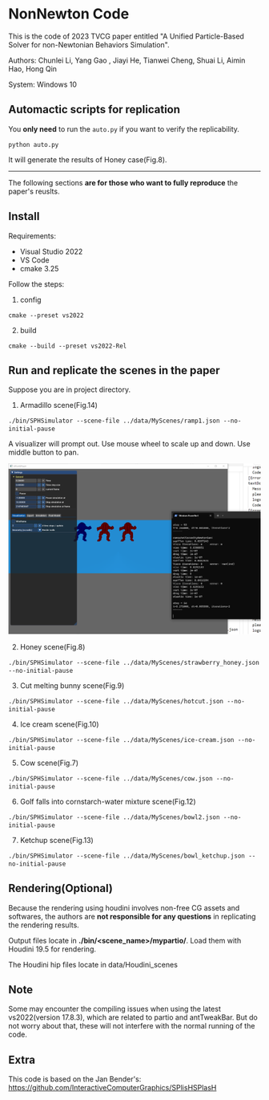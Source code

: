 # NonNewton Code
This is the code of 2023 TVCG paper entitled
"A Unified Particle-Based Solver for non-Newtonian Behaviors Simulation".

Authors: Chunlei Li, Yang Gao , Jiayi He, Tianwei Cheng, Shuai Li, Aimin Hao, Hong Qin

System: Windows 10

## Automactic scripts for replication

You **only need** to run the `auto.py` if you want to verify the replicability.

```
python auto.py
```

It will generate the results of Honey case(Fig.8).

---
The following sections **are for those who want to fully reproduce** the paper's reuslts.

## Install
Requirements:
- Visual Studio 2022
- VS Code
- cmake 3.25

Follow the steps:
1. config
```
cmake --preset vs2022
```
2. build
```
cmake --build --preset vs2022-Rel
```

## Run and replicate the scenes in the paper

Suppose you are in project directory.

1. Armadillo scene(Fig.14)
```
./bin/SPHSimulator --scene-file ../data/MyScenes/ramp1.json --no-initial-pause
```

A visualizer will prompt out. Use mouse wheel to scale up and down. Use middle button to pan.

![arma](image.png)

2. Honey scene(Fig.8)
```
./bin/SPHSimulator --scene-file ../data/MyScenes/strawberry_honey.json --no-initial-pause
```

3. Cut melting bunny scene(Fig.9)

```
./bin/SPHSimulator --scene-file ../data/MyScenes/hotcut.json --no-initial-pause
```

4. Ice cream scene(Fig.10)

```
./bin/SPHSimulator --scene-file ../data/MyScenes/ice-cream.json --no-initial-pause
```

5. Cow scene(Fig.7)

```
./bin/SPHSimulator --scene-file ../data/MyScenes/cow.json --no-initial-pause
```

6. Golf falls into cornstarch-water mixture scene(Fig.12)

```
./bin/SPHSimulator --scene-file ../data/MyScenes/bowl2.json --no-initial-pause
```

7. Ketchup scene(Fig.13)

```
./bin/SPHSimulator --scene-file ../data/MyScenes/bowl_ketchup.json --no-initial-pause
```

## Rendering(Optional)

Because the rendering using houdini involves non-free CG assets and softwares, the authors are **not responsible for any questions** in replicating the rendering results.

Output files locate in **./bin/<scene_name>/mypartio/**. Load them with Houdini 19.5 for rendering.

The Houdini hip files locate in data/Houdini_scenes

## Note
Some may encounter the compiling issues when using the latest vs2022(version 17.8.3), which are related to partio and antTweakBar. But do not worry about that,  these will not interfere with the normal running of the code.

## Extra
This code is based on the Jan Bender's: https://github.com/InteractiveComputerGraphics/SPlisHSPlasH 
